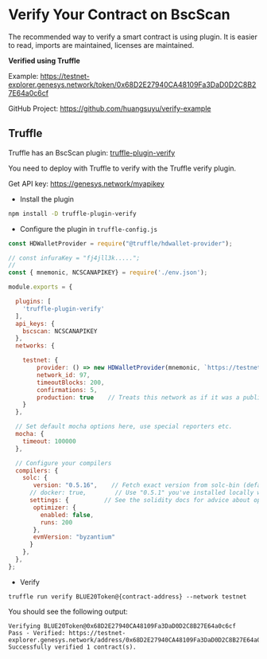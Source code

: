 # Verify Your Contract on BscScan

The recommended way to verify a smart contract is using plugin. It is easier to read, imports are maintained, licenses are maintained.

**Verified using Truffle**

Example: <https://testnet-explorer.genesys.network/token/0x68D2E27940CA48109Fa3DaD0D2C8B27E64a0c6cf>

GitHub Project: <https://github.com/huangsuyu/verify-example>

## Truffle

Truffle has an BscScan plugin: [truffle-plugin-verify](https://github.com/rkalis/truffle-plugin-verify)

You need to deploy with Truffle to verify with the Truffle verify plugin.

Get API key: https://genesys.network/myapikey

- Install the plugin

```bash
npm install -D truffle-plugin-verify
```

- Configure the plugin in `truffle-config.js`

```js
const HDWalletProvider = require("@truffle/hdwallet-provider");

// const infuraKey = "fj4jll3k.....";
//
const { mnemonic, NCSCANAPIKEY} = require('./env.json');

module.exports = {

  plugins: [
    'truffle-plugin-verify'
  ],
  api_keys: {
    bscscan: NCSCANAPIKEY
  },
  networks: {

    testnet: {
        provider: () => new HDWalletProvider(mnemonic, `https://testnet-rpc.genesys.network`),
        network_id: 97,
        timeoutBlocks: 200,
        confirmations: 5,
        production: true    // Treats this network as if it was a public net. (default: false)
    }
  },

  // Set default mocha options here, use special reporters etc.
  mocha: {
    timeout: 100000
  },

  // Configure your compilers
  compilers: {
    solc: {
       version: "0.5.16",    // Fetch exact version from solc-bin (default: truffle's version)
      // docker: true,        // Use "0.5.1" you've installed locally with docker (default: false)
      settings: {          // See the solidity docs for advice about optimization and evmVersion
       optimizer: {
         enabled: false,
         runs: 200
       },
       evmVersion: "byzantium"
      }
    },
  },
};

```

- Verify
```
truffle run verify BLUE20Token@{contract-address} --network testnet
```
You should see the following output:

```
Verifying BLUE20Token@0x68D2E27940CA48109Fa3DaD0D2C8B27E64a0c6cf
Pass - Verified: https://testnet-explorer.genesys.network/address/0x68D2E27940CA48109Fa3DaD0D2C8B27E64a0c6cf#contracts
Successfully verified 1 contract(s).
```


